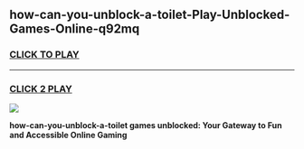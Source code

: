 
## how-can-you-unblock-a-toilet-Play-Unblocked-Games-Online-q92mq
<h3>
<a href="https://premium76.site?title=how-can-you-unblock-a-toilet&ref=25A">CLICK TO PLAY</a></h3>
<hr>

<h3>
<a href="https://premium76.site?title=how-can-you-unblock-a-toilet&ref=25A">CLICK 2 PLAY</a>
  
</h3>

<a href="https://premium76.site?title=how-can-you-unblock-a-toilet&ref=25A"><img src="https://clearcache.store/games.png"></a>


**how-can-you-unblock-a-toilet games unblocked: Your Gateway to Fun and Accessible Online Gaming**
